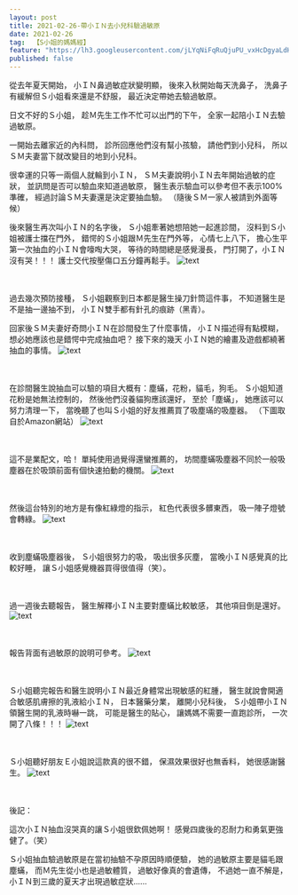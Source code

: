 ```yaml
---
layout: post
title: 2021-02-26-帶小ＩＮ去小兒科驗過敏原
date: 2021-02-26
tag:  【S小姐的媽媽經】
feature: "https://lh3.googleusercontent.com/jLYqNiFqRuQjuPU_vxHcDgyaLdHX1_zeZ1VvAvbG_lpd3LMHsC11DKL8iY1iKpN2IoEdXrPRX_1ppIrp362d3Bd3x5jdzbW29K6cj-NypgCxKX004QB9W3ybsP6yLECfINZGgh8E4Tg=w2400"
published: false
---
```


從去年夏天開始，
小ＩＮ鼻過敏症狀變明顯，
後來入秋開始每天洗鼻子，
洗鼻子有緩解但Ｓ小姐看來還是不舒服，
最近決定帶她去驗過敏原。


日文不好的Ｓ小姐，
趁Ｍ先生工作不忙可以出門的下午，
全家一起陪小ＩＮ去驗過敏原。

一開始去離家近的內科問，
診所回應他們沒有幫小孩驗，
請他們到小兒科，
所以ＳＭ夫妻當下就改變目的地到小兒科。


很幸運的只等一兩個人就輪到小ＩＮ，
ＳＭ夫妻說明小ＩＮ去年開始過敏的症狀，
並訊問是否可以驗血來知道過敏原，
醫生表示驗血可以參考但不表示100%準確，
經過討論ＳＭ夫妻還是決定要抽血驗。
（隨後ＳＭ一家人被請到外面等候）


後來醫生再次叫小ＩＮ的名字後，
Ｓ小姐牽著她想陪她一起進診間，
沒料到Ｓ小姐被護士擋在門外，
錯愕的Ｓ小姐跟Ｍ先生在門外等，
心情七上八下，
擔心生平第一次抽血的小ＩＮ會嚎啕大哭，
等待的時間總是感覺漫長，
門打開了，小ＩＮ沒有哭！！！
護士交代按壓傷口五分鐘再鬆手。
![text](https://lh3.googleusercontent.com/jLYqNiFqRuQjuPU_vxHcDgyaLdHX1_zeZ1VvAvbG_lpd3LMHsC11DKL8iY1iKpN2IoEdXrPRX_1ppIrp362d3Bd3x5jdzbW29K6cj-NypgCxKX004QB9W3ybsP6yLECfINZGgh8E4Tg=w2400)


<br><br>
過去幾次預防接種，
Ｓ小姐觀察到日本都是醫生操刀針筒這件事，
不知道醫生是不是抽一邊抽不到，
小ＩＮ雙手都有針孔的痕跡（黑青）。


回家後ＳＭ夫妻好奇問小ＩＮ在診間發生了什麼事情，
小ＩＮ描述得有點模糊，
想必她應該也是錯愕中完成抽血吧？
接下來的幾天
小ＩＮ她的繪畫及遊戲都繞著抽血的事情。
![text](https://lh3.googleusercontent.com/m-btbGyGZUwb-bfuP9oUngkiAu5-vKPwFl9d342OQR5C2ISeYzOlzeVe2Fof0-hGxxS0ML3XOnGxH-pJmnq1ZdbyBoTwsCwlT88sCgMKctopAk1GxuJnHf3mypRXOyGqQtbYbDnWUQg=w2400)


<br><br>
在診間醫生說抽血可以驗的項目大概有：塵蟎，花粉，貓毛，狗毛。
Ｓ小姐知道花粉是她無法控制的，
然後他們沒養貓狗應該還好，
至於「塵蟎」，
她應該可以努力清理一下，
當晚聽了也叫Ｓ小姐的好友推薦買了吸塵璊的吸塵器。
（下圖取自於Amazon網站）
![text](https://lh3.googleusercontent.com/YWq_swQ1o865bEJ2_4El3wRt43q3ezE3JmfI0D9ekXD1d4oRqRRj5kvPMLz7CcdnlErOJdOMTrLbL_Qtb_9KkUNmJ8Zhq79tv7nJ6pseQgYAV36St1AXV7HPbRtMvqP6QDeL3bD6Zgk=w2400)


<br><br>
這不是業配文，哈！
單純使用過覺得還蠻推薦的，
坊間塵蟎吸塵器不同於一般吸塵器在於吸頭前面有個快速拍動的機關。
![text](https://lh3.googleusercontent.com/58q469jUw2b4vfudrGJ766q_5MHSU9lcODOa8w9cPv2UJ1UcMwYwo3PZrgVGXbk8uL8_AkCkRYEK1AmacQrcxoxXT_JgqG9Ho4zTJhqdiThK58egty9g_AN4BJZ6-Ot3E-d51DYxcoI=w2400)


<br><br>
然後這台特別的地方是有像紅綠燈的指示，
紅色代表很多髒東西，
吸一陣子燈號會轉綠。
![text](https://lh3.googleusercontent.com/DS8wbPMhvkzu6LBqCJIlaO2hC6i6P48Z3bUMJclEJ-5X3zhJJugd81ICDxKgbKYTw7X5bDwmofuxx2bsMjSJ62EndbU5uqtfAPYMdbvW8nOHqxDzYaUxVU-4PDBMl3McuwVs6NXZ9O4=w2400)


<br><br>
收到塵蟎吸塵器後，
Ｓ小姐很努力的吸，
吸出很多灰塵，
當晚小ＩＮ感覺真的比較好睡，
讓Ｓ小姐感覺機器買得很值得（笑）。


<br><br>
過一週後去聽報告，
醫生解釋小ＩＮ主要對塵蟎比較敏感，
其他項目倒是還好。
![text](https://lh3.googleusercontent.com/AuUakvsvqqevCm4Gdfe4UWc005ldCHJWtkS98Y8ZOHJ-SPWtvjvn6IlcuCNIoS4e3B10gShvhmmojZicdT4B1CE3Jl_AXPCChpkbTp-0uxUJ4jzITrfij3DG11sRtaVmin34C1fZoRM=w2400)


<br><br>
報告背面有過敏原的說明可參考。
![text](https://lh3.googleusercontent.com/yZdVOp7he9kOjuPf5vQaJ94U8IbbWeKLatBtPbMy6YGh4kbwqCzaszudVrGAC_ue9GeYjIPkFk06RalRcPbYRIjHkRGA47OUh3Xe79EyrdLLKD2M2VkFqAyBA3TgzPKHAqOxsdBcEwk=w2400)


<br><br>
Ｓ小姐聽完報告和醫生說明小ＩＮ最近身體常出現敏感的紅腫，
醫生就說會開適合敏感肌膚擦的乳液給小ＩＮ，
日本醫藥分業，
離開小兒科後，
Ｓ小姐帶小ＩＮ領醫生開的乳液時嚇一跳，
可能是醫生的貼心，
讓媽媽不需要一直跑診所，
一次開了八條！！！
![text](https://lh3.googleusercontent.com/esQAgZ92mv5zy0tD081oAa2UcGB_c5cWHjkF3O4YRFN35Nar0ZQnzkh3615VBJr0GxYTU2m7SErlpCqMtDtLDj1Upq7DExg0sEPDAtbWNDQQl04Zq9lPqIWjDNuxKLgO6VJl5r6azMI=w2400)


<br><br>
Ｓ小姐聽好朋友Ｅ小姐說這款真的很不錯，
保濕效果很好也無香料，
她很感謝醫生。
![text](https://lh3.googleusercontent.com/vgqQbJ1xfCanDDd0rfDy6hgAUEfrixu1A0tvoPn3gn-Oz7whDBaqFVROSXkm9mp3yWBsUfHPE9Zi4iFERhMPsdg6cMCjpTb-qm_Qhdd4jxCsnSRxc9fqvUaM6Qv_yLqwJO9E7MHLfh4=w2400)


<br><br>
後記：


這次小ＩＮ抽血沒哭真的讓Ｓ小姐很欽佩她啊！
感覺四歲後的忍耐力和勇氣更強健了。（笑）


Ｓ小姐抽血驗過敏原是在當初抽驗不孕原因時順便驗，
她的過敏原主要是貓毛跟塵蟎，
而Ｍ先生從小也是過敏體質，
過敏好像真的會遺傳，
不過她一直不解是，
小ＩＮ到三歲的夏天才出現過敏症狀......
